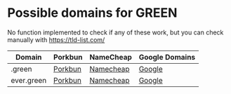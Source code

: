 # Possible domains for GREEN

No function implemented to check if any of these work, but you can check manually with https://tld-list.com/

| Domain | Porkbun | NameCheap | Google Domains |
|---|---|---|---|
| .green | [Porkbun](https://porkbun.com/checkout/search?prb=e814663da1&tlds=&idnLanguage=&search=search&q=.green) | [Namecheap](https://www.namecheap.com/domains/registration/results/?domain=.green) | [Google](https://domains.google.com/registrar/search?searchTerm=.green) |
| ever.green | [Porkbun](https://porkbun.com/checkout/search?prb=e814663da1&tlds=&idnLanguage=&search=search&q=ever.green) | [Namecheap](https://www.namecheap.com/domains/registration/results/?domain=ever.green) | [Google](https://domains.google.com/registrar/search?searchTerm=ever.green) |
